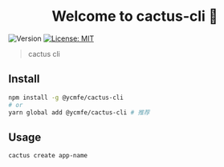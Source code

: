 <h1 align="center">Welcome to cactus-cli 👋</h1>
<p>
  <img alt="Version" src="https://img.shields.io/badge/version-0.0.1-blue.svg?cacheSeconds=2592000" />
  <a href="#" target="_blank">
    <img alt="License: MIT" src="https://img.shields.io/badge/License-MIT-yellow.svg" />
  </a>
</p>

> cactus cli

## Install

```sh
npm install -g @ycmfe/cactus-cli
# or
yarn global add @ycmfe/cactus-cli # 推荐
```

## Usage

```sh
cactus create app-name
```
